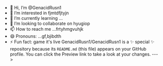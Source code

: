 - 👋 Hi, I’m @GenacidRusn1
- 👀 I’m interested in fjmtdfjtyjn
- 🌱 I’m currently learning ...
- 💞️ I’m looking to collaborate on hyugiop
- 📫 How to reach me ...frtyhmgvuhjk
- 😄 Pronouns: ...gf,bjibdth
- ⚡ Fun fact: game it's live
GenacidRusn1/GenacidRusn1 is a ✨ special ✨ repository because its `README.md` (this file) appears on your GitHub profile.
You can click the Preview link to take a look at your changes.
--->
